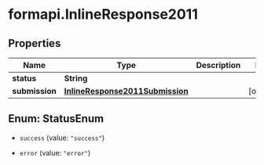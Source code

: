 # formapi.InlineResponse2011

## Properties
Name | Type | Description | Notes
------------ | ------------- | ------------- | -------------
**status** | **String** |  |
**submission** | [**InlineResponse2011Submission**](InlineResponse2011Submission.md) |  | [optional]


<a name="StatusEnum"></a>
## Enum: StatusEnum


* `success` (value: `"success"`)

* `error` (value: `"error"`)




